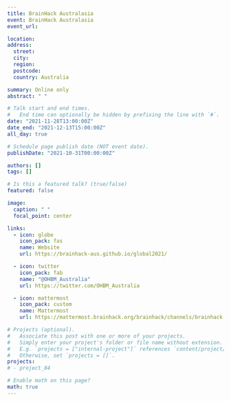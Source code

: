 ```yaml
---
title: BrainHack Australasia
event: BrainHack Australasia
event_url:

location:
address:
  street:
  city:
  region:
  postcode:
  country: Australia

summary: Online only
abstract: " "

# Talk start and end times.
#   End time can optionally be hidden by prefixing the line with `#`.
date: "2021-11-28T13:00:00Z"
date_end: "2021-12-13T15:00:00Z"
all_day: true

# Schedule page publish date (NOT event date).
publishDate: "2021-10-31T00:00:00Z"

authors: []
tags: []

# Is this a featured talk? (true/false)
featured: false

image:
  caption: " "
  focal_point: center

links:
  - icon: globe
    icon_pack: fas
    name: Website
    url: https://brainhack-aus.github.io/global2021/

  - icon: twitter
    icon_pack: fab
    name: "@OHBM_Australia"
    url: https://twitter.com/OHBM_Australia

  - icon: mattermost
    icon_pack: custom
    name: Mattermost
    url: https://mattermost.brainhack.org/brainhack/channels/brainhack-australasia

# Projects (optional).
#   Associate this post with one or more of your projects.
#   Simply enter your project's folder or file name without extension.
#   E.g. `projects = ["internal-project"]` references `content/project/deep-learning/index.md`.
#   Otherwise, set `projects = []`.
projects:
# - project_84

# Enable math on this page?
math: true
---
```

